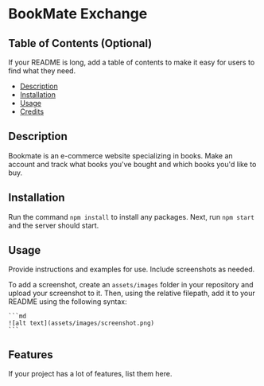 # BookMate Exchange

## Table of Contents (Optional)

If your README is long, add a table of contents to make it easy for users to find what they need.

- [Description](#description)
- [Installation](#installation)
- [Usage](#usage)
- [Credits](#credits)



## Description

Bookmate is an e-commerce website specializing in books. Make an account and track what books you've bought and which books you'd like to buy. 



## Installation

Run the command `npm install` to install any packages. Next, run `npm start` and the server should start.

## Usage

Provide instructions and examples for use. Include screenshots as needed.

To add a screenshot, create an `assets/images` folder in your repository and upload your screenshot to it. Then, using the relative filepath, add it to your README using the following syntax:

    ```md
    ![alt text](assets/images/screenshot.png)
    ```

## Features

If your project has a lot of features, list them here.

